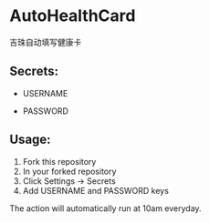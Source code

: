# AutoHealthCard

吉珠自动填写健康卡

## Secrets:
+ USERNAME

+ PASSWORD

## Usage:
1. Fork this repository
2. In your forked repository
3. Click Settings -> Secrets
4. Add USERNAME and PASSWORD keys

The action will automatically run at 10am everyday.
